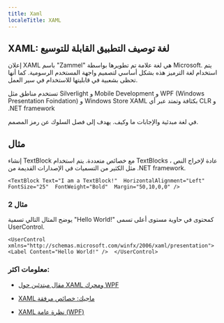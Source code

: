 ```yaml
---
title: Xaml
localeTitle: XAML
---
```

## XAML: لغة توصيف التطبيق القابلة للتوسيع

إعلان XAML باسم "Zammel" هي لغة علامة تم تطويرها بواسطة Microsoft. يتم استخدام لغة الترميز هذه بشكل أساسي لتصميم واجهة المستخدم الرسومية. كما أنها تحظى بشعبية في قابليتها للاستخدام في سير العمل.

تستخدم مناطق مثل Silverlight و Mobile Development و WPF (Windows Presentation Foindation) و Windows Store XAML بكثافة وتمتد عبر أي CLR و .NET framework

في لغة مبدئية والإجابات ما وكيف. يهدف إلى فصل السلوك عن رمز المصمم.

## مثال

إنشاء TextBlock مع خصائص متعددة. يتم استخدام TextBlocks عادة لإخراج النص ، مثل الكثير من التسميات في الإصدارات القديمة من .NET framework.

 `<TextBlock Text="I am a TextBlock!" 
    HorizontalAlignment="Left" 
    FontSize="25" 
    FontWeight="Bold" 
    Margin="50,10,0,0" /> 
` 

### مثال 2

يوضح المثال التالي تسمية "Hello World!" كمحتوى في حاوية مستوى أعلى تسمى UserControl.

 `<UserControl xmlns="http://schemas.microsoft.com/winfx/2006/xaml/presentation"> 
    <Label Content="Hello World!" /> 
 </UserControl> 
` 

### معلومات اكثر:

*   [مقال مبتدئين حول XAML ومحرك WPF](http://www.c-sharpcorner.com/UploadFile/logisimo/a-beginners-article-about-xaml-and-the-wpf-engine/)
    
*   [XAML ماجيك: خصائص مرفقة](http://www.codemag.com/article/1405061)
    
*   [XAML نظرة عامة (WPF)](https://docs.microsoft.com/en-us/dotnet/framework/wpf/advanced/xaml-overview-wpf)